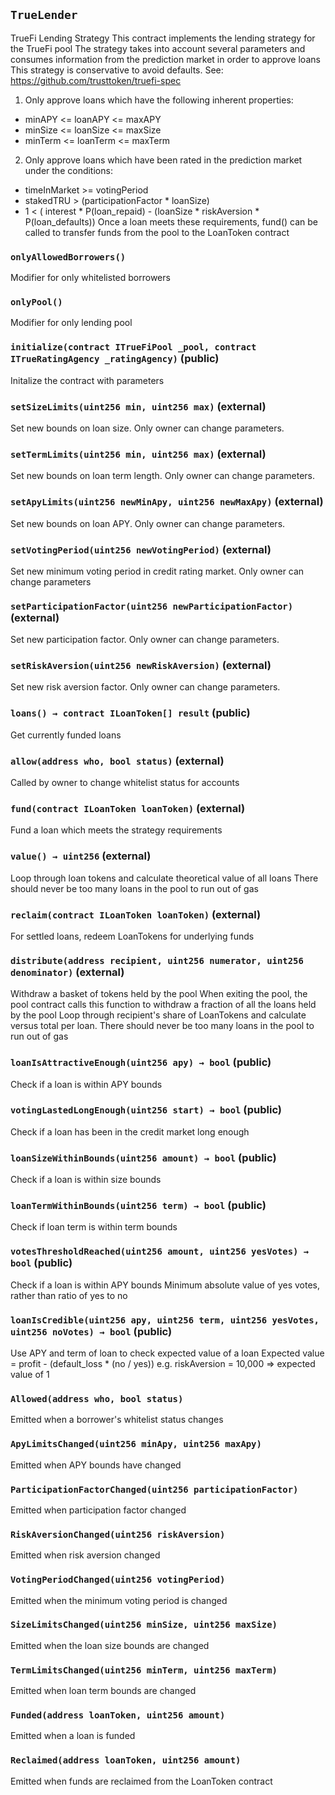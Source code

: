 ## `TrueLender`



TrueFi Lending Strategy
This contract implements the lending strategy for the TrueFi pool
The strategy takes into account several parameters and consumes
information from the prediction market in order to approve loans
This strategy is conservative to avoid defaults.
See: https://github.com/trusttoken/truefi-spec
1. Only approve loans which have the following inherent properties:
- minAPY <= loanAPY <= maxAPY
- minSize <= loanSize <= maxSize
- minTerm <= loanTerm <= maxTerm
2. Only approve loans which have been rated in the prediction market under the conditions:
- timeInMarket >= votingPeriod
- stakedTRU > (participationFactor * loanSize)
- 1 < ( interest * P(loan_repaid) - (loanSize * riskAversion * P(loan_defaults))
Once a loan meets these requirements, fund() can be called to transfer
funds from the pool to the LoanToken contract

### `onlyAllowedBorrowers()`



Modifier for only whitelisted borrowers

### `onlyPool()`



Modifier for only lending pool


### `initialize(contract ITrueFiPool _pool, contract ITrueRatingAgency _ratingAgency)` (public)



Initalize the contract with parameters


### `setSizeLimits(uint256 min, uint256 max)` (external)



Set new bounds on loan size. Only owner can change parameters.


### `setTermLimits(uint256 min, uint256 max)` (external)



Set new bounds on loan term length. Only owner can change parameters.


### `setApyLimits(uint256 newMinApy, uint256 newMaxApy)` (external)



Set new bounds on loan APY. Only owner can change parameters.


### `setVotingPeriod(uint256 newVotingPeriod)` (external)



Set new minimum voting period in credit rating market.
Only owner can change parameters


### `setParticipationFactor(uint256 newParticipationFactor)` (external)



Set new participation factor. Only owner can change parameters.


### `setRiskAversion(uint256 newRiskAversion)` (external)



Set new risk aversion factor. Only owner can change parameters.


### `loans() → contract ILoanToken[] result` (public)



Get currently funded loans


### `allow(address who, bool status)` (external)



Called by owner to change whitelist status for accounts


### `fund(contract ILoanToken loanToken)` (external)



Fund a loan which meets the strategy requirements


### `value() → uint256` (external)



Loop through loan tokens and calculate theoretical value of all loans
There should never be too many loans in the pool to run out of gas


### `reclaim(contract ILoanToken loanToken)` (external)



For settled loans, redeem LoanTokens for underlying funds


### `distribute(address recipient, uint256 numerator, uint256 denominator)` (external)



Withdraw a basket of tokens held by the pool
When exiting the pool, the pool contract calls this function
to withdraw a fraction of all the loans held by the pool
Loop through recipient's share of LoanTokens and calculate versus total per loan.
There should never be too many loans in the pool to run out of gas


### `loanIsAttractiveEnough(uint256 apy) → bool` (public)



Check if a loan is within APY bounds


### `votingLastedLongEnough(uint256 start) → bool` (public)



Check if a loan has been in the credit market long enough


### `loanSizeWithinBounds(uint256 amount) → bool` (public)



Check if a loan is within size bounds


### `loanTermWithinBounds(uint256 term) → bool` (public)



Check if loan term is within term bounds


### `votesThresholdReached(uint256 amount, uint256 yesVotes) → bool` (public)



Check if a loan is within APY bounds
Minimum absolute value of yes votes, rather than ratio of yes to no


### `loanIsCredible(uint256 apy, uint256 term, uint256 yesVotes, uint256 noVotes) → bool` (public)



Use APY and term of loan to check expected value of a loan
Expected value = profit - (default_loss * (no / yes))
e.g. riskAversion = 10,000 => expected value of 1



### `Allowed(address who, bool status)`



Emitted when a borrower's whitelist status changes


### `ApyLimitsChanged(uint256 minApy, uint256 maxApy)`



Emitted when APY bounds have changed


### `ParticipationFactorChanged(uint256 participationFactor)`



Emitted when participation factor changed


### `RiskAversionChanged(uint256 riskAversion)`



Emitted when risk aversion changed


### `VotingPeriodChanged(uint256 votingPeriod)`



Emitted when the minimum voting period is changed


### `SizeLimitsChanged(uint256 minSize, uint256 maxSize)`



Emitted when the loan size bounds are changed


### `TermLimitsChanged(uint256 minTerm, uint256 maxTerm)`



Emitted when loan term bounds are changed


### `Funded(address loanToken, uint256 amount)`



Emitted when a loan is funded


### `Reclaimed(address loanToken, uint256 amount)`



Emitted when funds are reclaimed from the LoanToken contract


